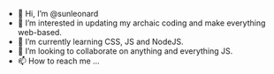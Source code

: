 - 👋 Hi, I’m @sunleonard
- 👀 I’m interested in updating my archaic coding and make everything web-based.
- 🌱 I’m currently learning CSS, JS and NodeJS.
- 💞️ I’m looking to collaborate on anything and everything JS.
- 📫 How to reach me ...

<!---
sunleonard/sunleonard is a ✨ special ✨ repository because its `README.md` (this file) appears on your GitHub profile.
You can click the Preview link to take a look at your changes.
--->
